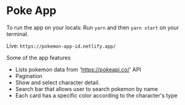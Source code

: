 # Poke App

To run the app on your locals:
Run `yarn` and then `yarn start` on your terminal.

Live: `https://pokemon-app-id.netlify.app/`

Some of the app features
- Lists pokemon data from 'https://pokeapi.co/' API
- Pagination
- Show and select character detail.
- Search bar that allows user to search pokemon by name
- Each card has a specific color according to the character's type
